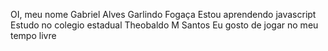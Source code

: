 OI, meu nome Gabriel Alves Garlindo Fogaça
Estou aprendendo javascript
Estudo no colegio estadual Theobaldo M Santos
Eu gosto de jogar no meu tempo livre
